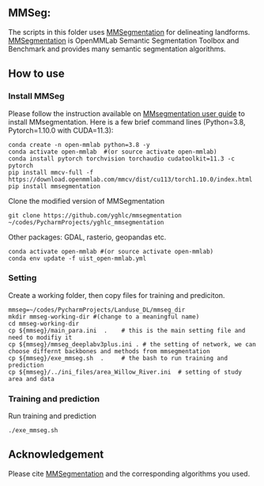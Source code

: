 ## MMSeg:

The scripts in this folder uses [MMSegmentation](https://github.com/open-mmlab/mmsegmentation)
for delineating landforms. [MMSegmentation](https://github.com/open-mmlab/mmsegmentation) is OpenMMLab 
Semantic Segmentation Toolbox and Benchmark and provides many semantic segmentation
algorithms. 

## How to use

### Install MMSeg
Please follow the instruction available on [MMsegmentation user guide](https://mmsegmentation.readthedocs.io/en/latest/get_started.html#installation) 
to install MMsegmentation. Here is a few brief command lines 
(Python=3.8, Pytorch=1.10.0 with CUDA=11.3):

```
conda create -n open-mmlab python=3.8 -y
conda activate open-mmlab  #(or source activate open-mmlab)
conda install pytorch torchvision torchaudio cudatoolkit=11.3 -c pytorch
pip install mmcv-full -f https://download.openmmlab.com/mmcv/dist/cu113/torch1.10.0/index.html
pip install mmsegmentation
```

Clone the modified version of MMSegmentation
```
git clone https://github.com/yghlc/mmsegmentation ~/codes/PycharmProjects/yghlc_mmsegmentation
```

Other packages: GDAL, rasterio, geopandas etc. 
```
conda activate open-mmlab #(or source activate open-mmlab)
conda env update -f uist_open-mmlab.yml
```

### Setting

Create a working folder, then copy files for training and prediciton. 
```
mmseg=~/codes/PycharmProjects/Landuse_DL/mmseg_dir
mkdir mmseg-working-dir #(change to a meaningful name)
cd mmseg-working-dir
cp ${mmseg}/main_para.ini  .    # this is the main setting file and need to modifiy it 
cp ${mmseg}/mmseg_deeplabv3plus.ini . # the setting of network, we can choose differnt backbones and methods from mmsegmentation
cp ${mmseg}/exe_mmseg.sh  .     # the bash to run training and prediction
cp ${mmseg}/../ini_files/area_Willow_River.ini  # setting of study area and data
```

### Training and prediction 

Run training and prediction
```
./exe_mmseg.sh 
```

## Acknowledgement
Please cite [MMSegmentation](https://github.com/open-mmlab/mmsegmentation) 
and the corresponding algorithms you used. 








